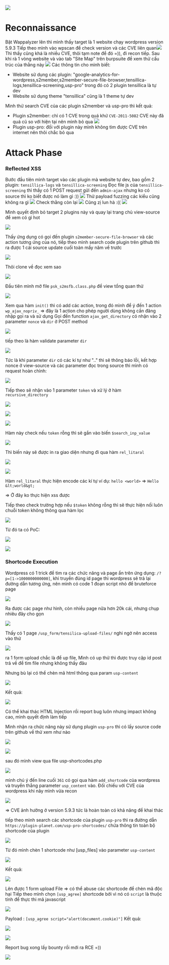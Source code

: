![](https://i.imgur.com/OyTrQid.png)

# **Reconnaissance**
Bật Wappalyzer lên thì mình thấy target là 1 website chạy wordpress version 5.9.3
Tiếp theo mình vào wpscan để check version và các CVE liên quan![](https://i.imgur.com/fTe3hpb.png)
Thì thấy cũng khá là nhiều CVE, thôi tạm note để đó =)), đi recon tiếp. Sau khi rà 1 vòng website và vào tab "Site Map" trên burpsuite để xem thử cấu trúc của thằng này
![](https://i.imgur.com/7hqgGAa.png)
Các thông tin cho mình biết: 
+ Website sử dụng các plugin: "google-analytics-for-wordpress,s2member,s2member-secure-file-browser,tensillica-logs,tensillica-screening,usp-pro" trong đó có 2 plugin tensillica là tự dev
+ Website sử dụng theme "tensillica" cũng là 1 theme tự dev


Mình thử search CVE của các plugin s2member và usp-pro thì kết quả:
+ Plugin s2member: chỉ có 1 CVE trong quá khứ `CVE-2011-5082` CVE này đã quá cũ so với hiện tại nên mình bỏ qua
![](https://i.imgur.com/3icWvaU.png)
+ Plugin usp-pro: đối với plugin này mình không tìm được CVE trên internet nên thôi chắc bỏ qua

# **Attack Phase**

### **Reflected XSS**
Bước đầu tiên mình target vào các plugin mà website tự dev, bao gồm 2 plugin: `tensillica-logs` và `tensillica-screening`
Đọc file js của `tensillica-screening` thì thấy có 1 POST request gửi đến `admin-ajax` nhưng ko có source thì ko biết được nó làm gì :))
![](https://i.imgur.com/RfsvzbL.png)
Thử payload fuzzing các kiểu cũng không ra gì
![](https://i.imgur.com/WtIZ8Ul.png)
Check thằng còn lại
![](https://i.imgur.com/4pDSUCF.png)
Cũng zị lun hà :((
![](https://i.imgur.com/j80cwo2.png)

Mình quyết định bỏ target  2 plugins này và quay lại trang chủ view-source để xem có gì hot

![](https://i.imgur.com/zQEfQLE.png)

Thấy ứng dụng có gọi đến plugin `s2member-secure-file-browser` và các action tương ứng của nó, tiếp theo mình search code plugin trên github thì ra được 1 cái source update cuối toàn mấy năm về trước

![](https://i.imgur.com/osTiYgJ.png)

Thôi clone về đọc xem sao

![](https://i.imgur.com/uuINZhr.png)

Đầu tiên mình mở file `psk_s2msfb.class.php` để view tổng quan thử

![](https://i.imgur.com/uuINZhr.png)

Xem qua hàm `init()` thì có add các action, trong đó mình để ý đến 1 action `wp_ajax_nopriv_` => đây là 1 action cho phép người dùng không cần đăng nhập gọi ra và sử dụng
Gọi đến function `ajax_get_directory` có nhận vào 2 parameter `nonce` và `dir` ở POST method

![](https://i.imgur.com/qqCrUwE.png)

tiếp theo là hàm validate parameter `dir`

![](https://i.imgur.com/13UlsaB.png)

Tức là khi parameter `dir` có các kí tự như ".." thì sẽ thông báo lỗi, kết hợp nonce ở view-source và các parameter đọc trong source thì mình có request hoàn chỉnh:

![](https://i.imgur.com/KZHZe4s.png)

Tiếp theo sẽ nhận vào 1 parameter `token` và xử lý ở hàm `recursive_directory`

![](https://i.imgur.com/cuvTWBe.png)

![](https://i.imgur.com/RgMcx1H.png)


![](https://i.imgur.com/gTlRdku.png)

Hàm này  check nếu `token` rỗng thì sẽ gắn vào biến `$search_inp_value`

![](https://i.imgur.com/jy2UsFi.png)

Thì biến này sẽ được in ra giao diện nhưng đi qua hàm `rel_litaral`

![](https://i.imgur.com/68hmGgC.png)

![](https://i.imgur.com/9b5ZgcG.png)

Hàm `rel_litaral` thực hiện encode các kí tự 
ví dụ: `hello <world>` => `Hello &lt;world&gt;`

=> Ở đây ko thực hiện xss được

Tiếp theo check trường hợp nếu `$token` không rỗng thì sẽ thực hiện nối luôn chuỗi token không thông qua hàm lọc

![](https://i.imgur.com/W6ozmGQ.png)

Từ đó ta có PoC:

![](https://i.imgur.com/JTKRsAn.png)

![](https://i.imgur.com/aNjcCfr.png)

### Shortcode Execution
Wordpress có 1 trick để tìm ra các chức năng và page ẩn trên ứng dụng: `/?p=[1->1000000000000]`, khi truyền đúng id page thì wordpress sẽ trả lại đường dẫn tương ứng, nên mình có code 1 đoạn script nhỏ để bruteforce page

![](https://i.imgur.com/ImdNtd5.png)

Ra được các page như hình, còn nhiều page nữa hơn 20k cái, nhưng chụp nhiêu đây cho gọn

![](https://i.imgur.com/KLVDu2v.png)

Thấy có 1 page `/usp_form/tensilica-upload-files/` nghi ngờ nên access vào thử

![](https://i.imgur.com/g6s4EMj.png)

ra 1 form upload chắc là để up file, Mình có up thử thì được truy cập id post trả về để tìm file nhưng không thấy đâu


Nhưng bù lại có thể chèn mã html thông qua param `usp-content`

![](https://i.imgur.com/2a7AHUD.png)


Kết quả:

![](https://i.imgur.com/iYzCDC5.png)

Có thể khai thác HTML Injection rồi report bug luôn nhưng impact không cao, mình quyết định làm tiếp

Mình nhận ra chức năng này sử dụng plugin `usp-pro` thì có lấy source code trên github về thử xem như nào

![](https://i.imgur.com/7AGQmQe.png)

![](https://i.imgur.com/ZB955x8.png)

sau đó mình view qua file usp-shortcodes.php

![](https://i.imgur.com/q2hXQ3T.png)

mình chú ý đến line cuối `361` có gọi qua hàm `add_shortcode` của wordpress và truyền thẳng parameter `usp_content` vào. Đối chiếu với CVE của wordpress khi nãy mình vừa recon

![](https://i.imgur.com/MpiPWQO.png)

=> CVE ảnh hưởng ở version 5.9.3 tức là hoàn toàn có khả năng để khai thác

tiếp theo mình search các shortcode của plugin `usp-pro` thì ra đường dẫn `https://plugin-planet.com/usp-pro-shortcodes/` chứa thông tin toàn bộ shortcode của plugin

![](https://i.imgur.com/kbF5ocM.png)

Từ đó mình chèn 1 shortcode như [usp_files] vào parameter `usp-content`

![](https://i.imgur.com/cppoxo3.png)

Kết quả:

![](https://i.imgur.com/wUSwxf9.png)

Lên được 1 form upload File => có thể abuse các shortcode để chèn mã độc hại
Tiếp theo mình chọn `[usp_agree]` shortcode bởi vì nó có `script` là thuộc tính để thực thi mã javascript

![](https://i.imgur.com/hvWyKMx.png)

Payload : `[usp_agree script="alert(document.cookie)"]`
Kết quả:

![](https://i.imgur.com/UE08gTA.png)

![](https://i.imgur.com/0UA8ILy.png)

Report bug xong lấy bounty rồi mới ra RCE =))

![](https://i.imgur.com/3LW08EA.png)
